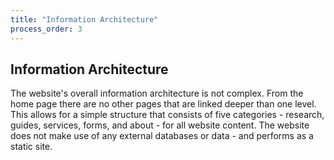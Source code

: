 ```yaml
---
title: "Information Architecture"
process_order: 3
---
```

## Information Architecture

The website's overall information architecture is not complex. From the home page there are no other pages that are linked deeper than one level. This allows for a simple structure that consists of five categories - research, guides, services, forms, and about - for all website content. The website does not make use of any external databases or data - and performs as a static site.